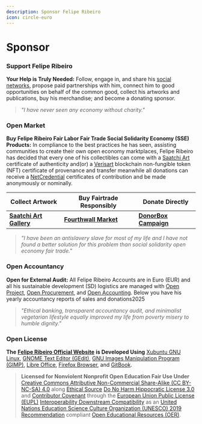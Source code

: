 ```yaml
---
description: Sponsor Felipe Ribeiro
icon: circle-euro
---
```


# Sponsor

### Support Felipe Ribeiro <a href="#undefined" id="undefined"></a>

**Your Help is Truly Needed:** Follow, engage in, and share his [social networks](https://app.gitbook.com/o/kAifYT7UvZTR3TcXI9cO/s/ktdaIjKmsArSksdkQ9KG/contacts), propose paid partnerships with him, connect him to good opportunities on behalf of the common good, collect his artworks and publications, buy his merchandise; and become a donating sponsor.

> _"I have never seen any economy without charity."_

### Open Market <a href="#open-market" id="open-market"></a>

**Buy Felipe Ribeiro Fair Labor Fair Trade Social Solidarity Economy (SSE) Products:** In compliance to the best practices he has seen, assisting communities to create their own open economy marktplaces, Felipe Ribeiro has decided that every one of his collectibles can come with a [Saatchi Art](https://support.saatchiart.com/hc/en-us/articles/14707658658587-Certificate-of-Authenticity) certificate of authenticity and(or) a [Verisart](https://verisart.com) blockchain non-fungible token (NFT) certificate of provenance and transfer meanwhile all donations can receive a [NetCredential](https://netcredential.com) certificates of contribution and be made anonymously or nominally.

| Collect Artwork                                                             | Buy Fairtrade Responsibly                                             | Donate Directly                                               |
| --------------------------------------------------------------------------- | --------------------------------------------------------------------- | ------------------------------------------------------------- |
| [**Saatchi Art Gallery**](https://www.saatchiart.com/en-br/operarioribeiro) | [**Fourthwall Market**](https://operarioribeiro-shop.fourthwall.com/) | [**DonorBox Campaign**](https://donorbox.org/operarioribeiro) |



> _"I have been an antislavery slave for most of my life and I have not found a better solution for this problem than social solidarity open economy fair trade."_

### Open Accountancy <a href="#open-accountancy" id="open-accountancy"></a>

**Open for External Audit:** All Felipe Ribeiro Accounts are in Euro (EUR) and all his sustainable development (SD) logistics are managed with [Open Project](https://www.openproject.org), [Open Procurement](https://openprocurement.io), and [Open Accounting](https://openaccounting.io). Below you have his yearly accountancy reports of sales and donations2025

> _"Ethical banking, transparent accountancy audit, and minimalist vegetarian lifestyle equally improved my life from poverty misery to humble dignity."_

### Open License <a href="#open-license" id="open-license"></a>

**The** [**Felipe Ribeiro Official Website**](https://operarioribeiro.gitbook.io/) **is Developed Using** [Xubuntu GNU Linux](https://xubuntu.org/), [GNOME Text Editor (GEdit)](https://gedit-text-editor.org/), [GNU Images Manipulation Program (GIMP)](https://gimp.org/), [Libre Office](https://libreoffice.org/), [Firefox Browser](https://mozilla.org/firefox), and [GitBook](https://gitbook.com/).

> **Licensed for Nonviolent Nonprofit Open Education Fair Use Under** [Creative Commons Attributive Non-Commercial Share-Alike (CC BY-NC-SA) 4.](https://creativecommons.org/licenses/by-nc-sa/4.0)[0](https://creativecommons.org/licenses/by-nc-sa/4.0) along [Ethical Source](https://ethicalsource.dev/) [Do No Harm Hippocratic](https://firstdonoharm.dev/)[ License 3.0](https://firstdonoharm.dev/) and [Contributor Covenant](https://contributor-covenant.org/) through the [European Union Public License (EUPL)](https://commission.europa.eu/about/departments-and-executive-agencies/digital-services/open-source-strategy-history/european-union-public-licence_en) [Interoperability Downstream Compatibility](https://interoperable-europe.ec.europa.eu/collection/eupl/how-use-eupl) as an [United Nations Education Science Culture Organization (UNESCO) 2019 Recommendation](https://unesdoc.unesco.org/ark:/48223/pf0000383205?posInSet=11\&queryId=c113a623-2bd5-45ce-a4aa-ea2389aa5e95) compliant [Open Educational Resources (OER)](https://www.unesco.org/en/open-educational-resources).
